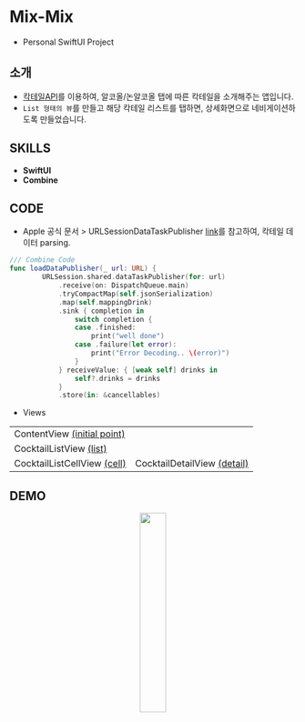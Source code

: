 # Mix-Mix
- Personal SwiftUI Project

## 소개
* [칵테일API](http://cocktail-recipes-tully4school.herokuapp.com/drinks)를 이용하여, 알코올/논알코올 탭에 따른 칵테일을 소개해주는 앱입니다.
* `List 형태의 뷰`를 만들고 해당 칵테일 리스트를 탭하면, 상세화면으로 네비게이션하도록 만들었습니다.

## SKILLS
- **SwiftUI**
- **Combine**

## CODE

* Apple 공식 문서 > URLSessionDataTaskPublisher [link](https://developer.apple.com/documentation/foundation/urlsession/processing_url_session_data_task_results_with_combine)를 참고하여, 칵테일 데이터 parsing.
```swift
/// Combine Code
func loadDataPublisher(_ url: URL) {
        URLSession.shared.dataTaskPublisher(for: url)
            .receive(on: DispatchQueue.main)
            .tryCompactMap(self.jsonSerialization)
            .map(self.mappingDrink)
            .sink { completion in
                switch completion {
                case .finished:
                    print("well done")
                case .failure(let error):
                    print("Error Decoding.. \(error)")
                }
            } receiveValue: { [weak self] drinks in
                self?.drinks = drinks
            }
            .store(in: &cancellables)
```

* Views
<table>
    <tr>
        <td>
            ContentView <u>(initial point)</u>
        </td>
    </tr>
    <tr>
        <td>
            CocktailListView <u>(list)</u>
        </td>
    </tr>
    <tr>
        <td>
            CocktailListCellView <u>(cell)</u>
        </td>
        <td>
            CocktailDetailView <u>(detail)</u>
        </td>
    </tr>
</table>


## DEMO
<p align=center>
    <img width="30%" src="img/mixmix.gif" style={"corner-radius": 12px}>
</p>

